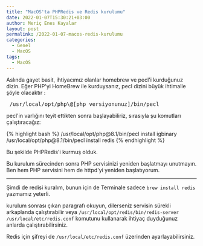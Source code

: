 ```yaml
---
title: "MacOS'ta PHPRedis ve Redis kurulumu"
date: 2022-01-07T15:30:21+03:00
author: Meriç Enes Kayalar
layout: post
permalink: /2022-01-07-macos-redis-kurulumu
categories:
  - Genel
  - MacOS
tags:
  - MacOS
---
```

Aslında gayet basit, ihtiyacımız olanlar homebrew ve pecl'i kurduğunuz dizin. Eğer PHP'yi HomeBrew ile kurduysanız, pecl dizini büyük ihtimalle şöyle olacaktır :

<pre> /usr/local/opt/php\@[php versiyonunuz]/bin/pecl </pre>

pecl'in varlığını teyit ettikten sonra başlayabiliriz, sırasıyla şu komutları çalıştıracağız:

{% highlight bash %}
/usr/local/opt/php\@8.1/bin/pecl install igbinary
/usr/local/opt/php\@8.1/bin/pecl install redis
{% endhighlight %}

Bu şekilde PHPRedis'i kurmuş olduk.

Bu kurulum sürecinden sonra PHP servisinizi yeniden başlatmayı unutmayın. Ben hem PHP servisini hem de httpd'yi yeniden başlatıyorum.

___

Şimdi de redisi kuralım, bunun için de Terminale sadece `brew install redis` yazmamız yeterli.

kurulum sonrası çıkan paragrafı okuyun, dilerseniz servisin sürekli arkaplanda çalıştırabilir veya `/usr/local/opt/redis/bin/redis-server /usr/local/etc/redis.conf`  komutunu kullanarak ihtiyaç duyduğunuz anlarda çalıştırabilirsiniz.

Redis için şifreyi de `/usr/local/etc/redis.conf` üzerinden ayarlayabilirsiniz.
